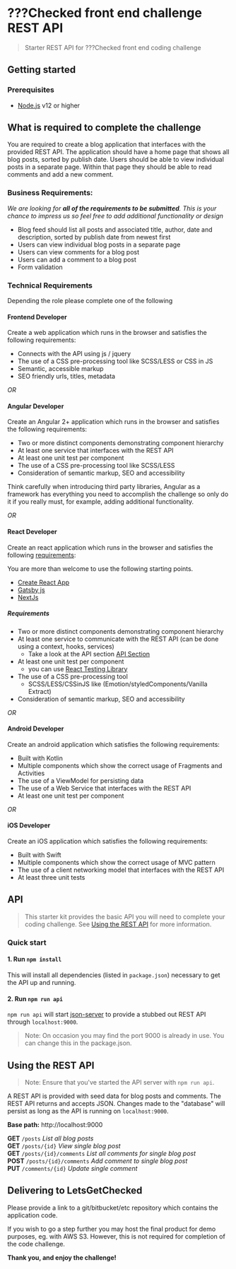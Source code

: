 # ???Checked front end challenge REST API

> Starter REST API for ???Checked front end coding challenge

## Getting started

### Prerequisites

- [Node.js](https://nodejs.org/en/) v12 or higher

## What is required to complete the challenge

You are required to create a blog application that interfaces with the provided REST API. The application should have a home page that shows all blog posts, sorted by publish date. Users should be able to view individual posts in a separate page. Within that page they should be able to read comments and add a new comment.

### Business Requirements:

_We are looking for **all of the requirements to be submitted**. This is your chance to impress us so feel free to add additional functionality or design_

- Blog feed should list all posts and associated title, author, date and description, sorted by publish date from newest first
- Users can view individual blog posts in a separate page
- Users can view comments for a blog post
- Users can add a comment to a blog post
- Form validation

### Technical Requirements

Depending the role please complete one of the following

#### Frontend Developer

Create a web application which runs in the browser and satisfies the following requirements:

- Connects with the API using js / jquery
- The use of a CSS pre-processing tool like SCSS/LESS or CSS in JS
- Semantic, accessible markup
- SEO friendly urls, titles, metadata

_OR_

#### Angular Developer

Create an Angular 2+ application which runs in the browser and satisfies the following requirements:

- Two or more distinct components demonstrating component hierarchy
- At least one service that interfaces with the REST API
- At least one unit test per component
- The use of a CSS pre-processing tool like SCSS/LESS
- Consideration of semantic markup, SEO and accessibility

Think carefully when introducing third party libraries, Angular as a framework has everything you need to accomplish the challenge so only do it if you really must, for example, adding additional functionality.

_OR_

#### React Developer

Create an react application which runs in the browser and satisfies the following [requirements](#requirements):

You are more than welcome to use the following starting points.

- [Create React App](https://create-react-app.dev/)
- [Gatsby js](https://www.gatsbyjs.com/)
- [NextJs](https://nextjs.org/)

##### Requirements

- Two or more distinct components demonstrating component hierarchy
- At least one service to communicate with the REST API (can be done using a context, hooks, services)
  - Take a look at the API section [API Section](#API)
- At least one unit test per component
  - you can use [React Testing Library](https://testing-library.com/docs/react-testing-library/intro/)
- The use of a CSS pre-processing tool
  - SCSS/LESS/CSSinJS like (Emotion/styledComponents/Vanilla Extract)
- Consideration of semantic markup, SEO and accessibility

_OR_

#### Android Developer

Create an android application which satisfies the following requirements:

- Built with Kotlin
- Multiple components which show the correct usage of Fragments and Activities
- The use of a ViewModel for persisting data
- The use of a Web Service that interfaces with the REST API
- At least one unit test per component

_OR_

#### iOS Developer

Create an iOS application which satisfies the following requirements:

- Built with Swift
- Multiple components which show the correct usage of MVC pattern
- The use of a client networking model that interfaces with the REST API
- At least three unit tests

## API

> This starter kit provides the basic API you will need to complete your coding challenge. See [Using the REST API](#using-the-rest-api) for more information.

### Quick start

#### 1. Run `npm install`

This will install all dependencies (listed in `package.json`) necessary to get the API up and running.

#### 2. Run `npm run api`

`npm run api` will start [json-server](https://github.com/typicode/json-server) to provide a stubbed out REST API through `localhost:9000`.

> Note: On occasion you may find the port 9000 is already in use. You can change this in the package.json.

## Using the REST API

> Note: Ensure that you've started the API server with `npm run api`.

A REST API is provided with seed data for blog posts and comments. The REST API returns and accepts JSON. Changes made to the "database" will persist as long as the API is running on `localhost:9000`.

**Base path:** http://localhost:9000

**GET** `/posts` _List all blog posts_<br>
**GET** `/posts/{id}` _View single blog post_<br>
**GET** `/posts/{id}/comments` _List all comments for single blog post_<br>
**POST** `/posts/{id}/comments` _Add comment to single blog post_<br>
**PUT** `/comments/{id}` _Update single comment_<br>

## Delivering to LetsGetChecked

Please provide a link to a git/bitbucket/etc repository which contains the application code.

If you wish to go a step further you may host the final product for demo purposes, eg. with AWS S3. However, this is not required for completion of the code challenge.

**Thank you, and enjoy the challenge!**
